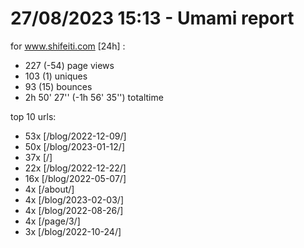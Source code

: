 # 27/08/2023 15:13 - Umami report
for www.shifeiti.com [24h] :

 - 227 (-54) page views
 - 103 (1) uniques
 - 93 (15) bounces
 - 2h 50' 27'' (-1h 56' 35'') totaltime


top 10 urls:
 - 53x [/blog/2022-12-09/]
 - 50x [/blog/2023-01-12/]
 - 37x [/]
 - 22x [/blog/2022-12-22/]
 - 16x [/blog/2022-05-07/]
 - 4x [/about/]
 - 4x [/blog/2023-02-03/]
 - 4x [/blog/2022-08-26/]
 - 4x [/page/3/]
 - 3x [/blog/2022-10-24/]


